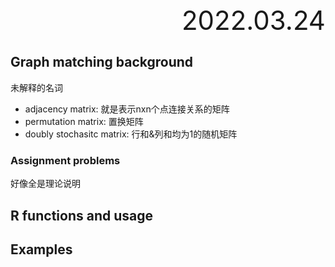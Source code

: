 <div style="text-align:right; font-size:3em;">2022.03.24</div>

## Graph matching background

未解释的名词

* adjacency matrix: 就是表示nxn个点连接关系的矩阵
* permutation matrix: 置换矩阵
* doubly stochasitc matrix: 行和&列和均为1的随机矩阵

### Assignment problems

好像全是理论说明

## R functions and usage

## Examples


